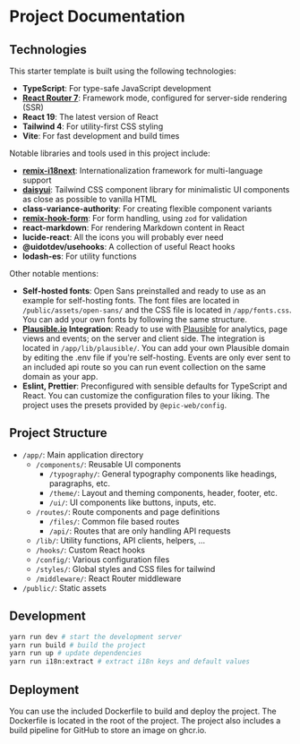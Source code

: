 # Project Documentation

## Technologies

This starter template is built using the following technologies:

- **TypeScript**: For type-safe JavaScript development
- **[React Router 7](https://reactrouter.com)**: Framework mode, configured for server-side rendering (SSR)
- **React 19**: The latest version of React
- **Tailwind 4**: For utility-first CSS styling
- **Vite**: For fast development and build times

Notable libraries and tools used in this project include:

- **[remix-i18next](https://sergiodxa.github.io/remix-i18next/)**: Internationalization framework for multi-language support
- **[daisyui](https://daisyui.com/)**: Tailwind CSS component library for minimalistic UI components as close as possible to vanilla HTML
- **class-variance-authority**: For creating flexible component variants
- **[remix-hook-form](https://github.com/forge-42/remix-hook-form)**: For form handling, using `zod` for validation
- **react-markdown**: For rendering Markdown content in React
- **lucide-react**: All the icons you will probably ever need
- **@uidotdev/usehooks**: A collection of useful React hooks
- **lodash-es**: For utility functions

Other notable mentions:

- **Self-hosted fonts**: Open Sans preinstalled and ready to use as an example for
  self-hosting fonts. The font files are located in `/public/assets/open-sans/` and the CSS
  file is located in `/app/fonts.css`. You can add your own fonts by
  following the same structure.
- **[Plausible.io](https://plausible.io/) Integration**: Ready to use with
  [Plausible](https://plausible.io/) for analytics, page views and events; on the server and client side. The integration is located in `/app/lib/plausible/`. You can add your own Plausible domain by
  editing the .env file if you're self-hosting. Events are only ever sent to an included api route so you can run event collection on the same domain as your app.
- **Eslint, Prettier**: Preconfigured with sensible defaults for TypeScript and React. You can
  customize the configuration files to your liking. The project uses the presets provided by `@epic-web/config`.

## Project Structure

- `/app/`: Main application directory
  - `/components/`: Reusable UI components
    - `/typography/`: General typography components like headings, paragraphs, etc.
    - `/theme/`: Layout and theming components, header, footer, etc.
    - `/ui/`: UI components like buttons, inputs, etc.
  - `/routes/`: Route components and page definitions
    - `/files/`: Common file based routes
    - `/api/`: Routes that are only handling API requests
  - `/lib/`: Utility functions, API clients, helpers, ...
  - `/hooks/`: Custom React hooks
  - `/config/`: Various configuration files
  - `/styles/`: Global styles and CSS files for tailwind
  - `/middleware/`: React Router middleware
- `/public/`: Static assets

## Development

```bash
yarn run dev # start the development server
yarn run build # build the project
yarn run up # update dependencies
yarn run i18n:extract # extract i18n keys and default values
```

## Deployment

You can use the included Dockerfile to build and deploy the project. The Dockerfile is located in the root of the project. The project also includes a build pipeline for GitHub to store an image on ghcr.io.
